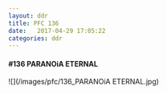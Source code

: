 ```yaml
---
layout: ddr
title: PFC 136
date:   2017-04-29 17:05:22
categories: ddr
---
```


#### **#136** PARANOiA ETERNAL
![](/images/pfc/136_PARANOiA ETERNAL.jpg)
